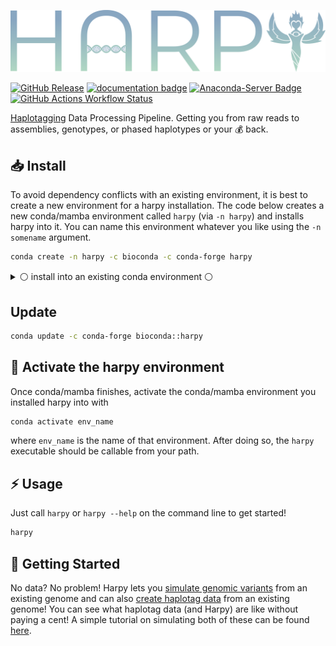 [![logo](https://github.com/pdimens/harpy/blob/docs/static/logo_trans.png?raw=true)](https://pdimens.github.io/harpy)

[![GitHub Release](https://img.shields.io/github/v/release/pdimens/harpy?style=for-the-badge&logo=hackthebox&logoColor=ffffff)](https://github.com/pdimens/harpy/releases)
[![documentation badge](https://img.shields.io/badge/read%20the-documentation-fbab3a?style=for-the-badge&logo=searxng&logoColor=ffffff)](https://pdimens.github.io/harpy) 
[![Anaconda-Server Badge](https://img.shields.io/conda/dn/bioconda/harpy.svg?style=for-the-badge&logo=docusign&logoColor=ffffff)](https://anaconda.org/bioconda/harpy)
[![GitHub Actions Workflow Status](https://img.shields.io/github/actions/workflow/status/pdimens/harpy/tests.yml?style=for-the-badge&logo=cachet&logoColor=ffffff)](https://www.youtube.com/watch?v=F1qdBPlK9M4)

[Haplotagging](https://doi.org/10.1073/pnas.2015005118) Data Processing Pipeline. Getting you from raw reads to assemblies, genotypes, or phased haplotypes or your 💰 back.


## 📥 Install 
To avoid dependency conflicts with an existing environment, it is best to create a new environment for a harpy installation. The code below creates a new conda/mamba environment called `harpy` (via `-n harpy`) and installs harpy into it. You can name this environment whatever you like using the `-n somename` argument. 
```bash
conda create -n harpy -c bioconda -c conda-forge harpy
```

<details>
  <summary>⚪️ install into an existing conda environment ⚪️</summary>

  ---
  
If you wish to install harpy and its dependencies into an existing environment, activate that environment (`conda activate env_name`) and execute this installation code:
```bash
conda install -c conda-forge bioconda::harpy
```
Or provide `-n envname` to install it into an existing environment named `envname`
```bash
conda install -n envname -c conda-forge bioconda::harpy
```

---

</details>

## Update
```bash
conda update -c conda-forge bioconda::harpy
```

## 🌟 Activate the harpy environment
Once conda/mamba finishes, activate the conda/mamba environment you installed harpy into with
```bash
conda activate env_name
```
where `env_name` is the name of that environment. After doing so, the `harpy` executable should be callable from your path.


## ⚡ Usage
Just call `harpy` or `harpy --help` on the command line to get started!
```bash
harpy
```

## 🌈 Getting Started
No data? No problem! Harpy lets you [simulate genomic variants](https://pdimens.github.io/harpy/workflows/simulate/simulate-variants/)
from an existing genome and can also [create haplotag data](https://pdimens.github.io/harpy/workflows/simulate/simulate-linkedreads/)
from an existing genome! You can see what haplotag data (and Harpy) are like without paying a cent! A simple tutorial on simulating
both of these can be found [here](https://pdimens.github.io/harpy/blog/simulate_diploid/).